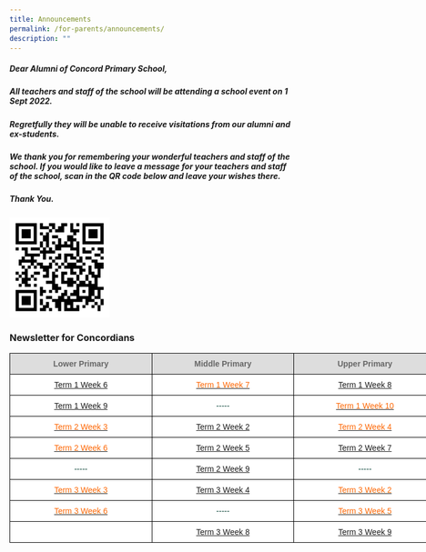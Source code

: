 ```yaml
---
title: Announcements
permalink: /for-parents/announcements/
description: ""
---
```

##### Dear Alumni of Concord Primary School,

##### All teachers and staff of the school will be attending a school event on 1 Sept 2022. 

##### Regretfully they will be unable to receive visitations from our alumni and ex-students.

##### We thank you for remembering your wonderful teachers and staff of the school. If you would like to leave a message for your teachers and staff of the school, scan in the QR code below and leave your wishes there.

##### Thank You.

<img src="/images/qr-code%20for%20teachers%20day%20wishes.png" 
     style="width:35%">
		 

### Newsletter for Concordians

<style type="text/css">
.tg  {border-collapse:collapse;border-spacing:0;margin:0px auto;}
.tg td{border-color:black;border-style:solid;border-width:1px;font-family:Arial, sans-serif;font-size:14px;
  overflow:hidden;padding:10px 5px;word-break:normal;}
.tg th{border-color:black;border-style:solid;border-width:1px;font-family:Arial, sans-serif;font-size:14px;
  font-weight:normal;overflow:hidden;padding:10px 5px;word-break:normal;}
.tg .tg-yhj3{background-color:#FFF;color:#0C463A;text-align:center;vertical-align:middle}
.tg .tg-ppzb{background-color:#FFF;color:#FD6500;text-align:center;vertical-align:top}
.tg .tg-a4yv{background-color:#DDD;color:#666;font-weight:bold;text-align:center;vertical-align:top}
.tg .tg-jpkv{background-color:#FFF;color:#0C463A;text-align:center;vertical-align:top}
</style>
<table class="tg" style="undefined;table-layout: fixed; width: 750px">
<colgroup>
<col style="width: 250px">
<col style="width: 250px">
<col style="width: 250px">
</colgroup>
<tbody>
  <tr>
    <td class="tg-a4yv">Lower Primary </td>
    <td class="tg-a4yv">Middle Primary</td>
    <td class="tg-a4yv">Upper Primary </td>
  </tr>
  <tr>
    <td class="tg-ppzb"><a href="https://concordpri.moe.edu.sg/qql/slot/u754/2022/Newsletter/Newsletter%20for%20Lower%20Primary_Term%201%20Week%206_final.pdf">Term 1 Week 6</a></td>
    <td class="tg-ppzb"><a href="https://concordpri.moe.edu.sg/qql/slot/u754/2022/Newsletter/Newsletter%20for%20Middle%20Primary_Term%201%20Week%207%20vetted%201.pdf"><span style="text-decoration:none;color:#FD6500">Term 1 Week 7</span></a><br></td>
    <td class="tg-ppzb"><a href="https://concordpri.moe.edu.sg/qql/slot/u754/2022/Newsletter/Newsletter%20Upper%20Primary%20T1W8_Vetted.pdf">Term 1 Week 8</a></td>
  </tr>
  <tr>
    <td class="tg-ppzb"><a href="https://concordpri.moe.edu.sg/qql/slot/u754/2022/Newsletter/Newsletter%20for%20Lower%20Primary_T1W9.pdf">Term 1 Week 9</a></td>
    <td class="tg-yhj3">-----</td>
    <td class="tg-jpkv"> <a href="https://concordpri.moe.edu.sg/qql/slot/u754/2022/Newsletter/Newsletter%20T1W10_UP.pdf"><span style="text-decoration:none;color:#FD6500">Term 1 Week 10</span></a></td>
  </tr>
  <tr>
    <td class="tg-ppzb"><a href="https://concordpri.moe.edu.sg/qql/slot/u754/2022/Newsletter/Newsletter%20for%20Lower%20Primary_T2W3_Vetted.pdf"><span style="text-decoration:none;color:#FD6500">Term 2 Week 3</span></a> </td>
    <td class="tg-ppzb"><a href="https://concordpri-moe-edu-sg-admin.cwp.sg/qql/slot/u754/2022/Newsletter/Newsletter%20for%20Middle%20Primary_Term%202%20Week%202_Vetted.pdf">Term 2 Week 2 </a> </td>
    <td class="tg-ppzb"><a href="https://concordpri.moe.edu.sg/qql/slot/u754/2022/Newsletter/T2W4%20UP%20Newsletter%20V1.pdf"><span style="text-decoration:none;color:#FD6500">Term 2 Week 4</span></a> </td>
  </tr>
  <tr>
    <td class="tg-ppzb"><a href="https://concordpri.moe.edu.sg/qql/slot/u754/2022/Newsletter/Newsletter%20for%20Lower%20Primary_T2W6_vetted.pdf"><span style="text-decoration:none;color:#FD6500">Term 2 Week 6</span></a></td>
    <td class="tg-ppzb"><a href="https://concordpri.moe.edu.sg/qql/slot/u754/2022/Newsletter/Newsletter%20for%20Middle%20Primary_Term%202%20Week%205_Vetted.pdf">Term 2 Week 5 </a></td>
    <td class="tg-ppzb"><a href="https://concordpri.moe.edu.sg/qql/slot/u754/2022/Newsletter/T2W7%20UP%20Newsletter%20V4.pdf">Term 2 Week 7 </a></td>
  </tr>
  <tr>
    <td class="tg-yhj3"> -----</td>
    <td class="tg-ppzb"><a href="https://concordpri.moe.edu.sg/qql/slot/u754/2022/Newsletter/Newsletter%20for%20Middle%20Primary_Term%202%20Week%209_vetted.pdf">Term 2 Week 9</a></td>
    <td class="tg-yhj3"> -----</td>
  </tr>
  <tr>
    <td class="tg-jpkv"> <a href="https://concordpri-moe-edu-sg-admin.cwp.sg/qql/slot/u754/2022/Newsletter/NEWSLETTER%20July%202022.pdf"><span style="text-decoration:none;color:#FD6500">Term 3 Week 3</span></a></td>
    <td class="tg-ppzb"><a href="https://concordpri.moe.edu.sg/qql/slot/u754/2022/Newsletter/Newsletter%20for%20Middle%20Primary_Term%203%20Week%204_vetted.pdf">Term 3 Week 4</a></td>
    <td class="tg-jpkv"> <a href="https://concordpri.moe.edu.sg/qql/slot/u754/2022/Newsletter/T3W2%20UP%20Newsletter%20V1_Vetted.pdf"><span style="text-decoration:none;color:#FD6500">Term 3 Week 2</span></a> </td>
  </tr>
  <tr>
    <td class="tg-ppzb"><a href="https://concordpri.moe.edu.sg/qql/slot/u754/2022/Newsletter/T3W6%20LP%20Newsletter%20V1.pdf"><span style="text-decoration:none;color:#FD6500">Term 3 Week 6</span></a></td>
    <td class="tg-yhj3"> -----</td>
    <td class="tg-jpkv"> <a href="https://concordpri.moe.edu.sg/qql/slot/u754/2022/Newsletter/T3W5%20UP%20Newsletter%20V1_vetted.pdf"><span style="text-decoration:none;color:#FD6500">Term 3 Week 5</span></a> </td>
  </tr>
  <tr>
    <td class="tg-yhj3"> </td>
    <td class="tg-ppzb"><a href="https://concordpri.moe.edu.sg/qql/slot/u754/2022/Newsletter/Newsletter%20for%20Middle%20Primary_Term%203%20Week%208_vetted.pdf">Term 3 Week  8</a></td>
    <td class="tg-ppzb"><a href="https://concordpri.moe.edu.sg/qql/slot/u754/2022/Newsletter/T3W9%20UP%20Newsletter%20V1.pdf">Term 3 Week 9</a></td>
  </tr>
</tbody>
</table>
